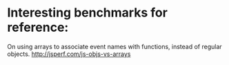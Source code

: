 # Interesting benchmarks for reference:

On using arrays to associate event names with functions, instead of regular objects.
http://jsperf.com/js-objs-vs-arrays
